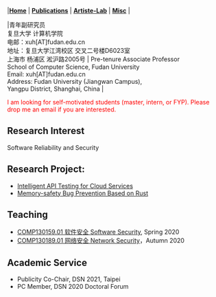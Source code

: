 |[<b>Home</b>](https://hxuhack.github.io/) | [<b>Publications</b>](publication/list) | [<b>Artiste-Lab</b>](lab/page) | [<b>Misc</b>](misc/list) |


|青年副研究员 <br> 复旦大学 计算机学院 <br> 电邮：xuh[AT]fudan.edu.cn  <br> 地址：复旦大学江湾校区 交叉二号楼D6023室 <br> 上海市 杨浦区 淞沪路2005号  | Pre-tenure Associate Professor <br>School of Computer Science, Fudan University	<br>Email: xuh[AT]fudan.edu.cn	<br>Address: Fudan University (Jiangwan Campus), <br> Yangpu District, Shanghai, China	|

<span style="color: red"> I am looking for self-motivated students (master, intern, or FYP). Please drop me an email if you are interested. </span>

## Research Interest
Software Reliability and Security
## Research Project:
- [Intelligent API Testing for Cloud Services](lab/page)
- [Memory-safety Bug Prevention Based on Rust](lab/page)


##  Teaching

- [COMP130159.01 软件安全 Software Security](lecture/softwaresec), Spring 2020
- [COMP130189.01 网络安全 Network Security](lecture/networksec)，Autumn 2020


##  Academic Service

- Publicity Co-Chair, DSN 2021, Taipei
- PC Member, DSN 2020 Doctoral Forum
